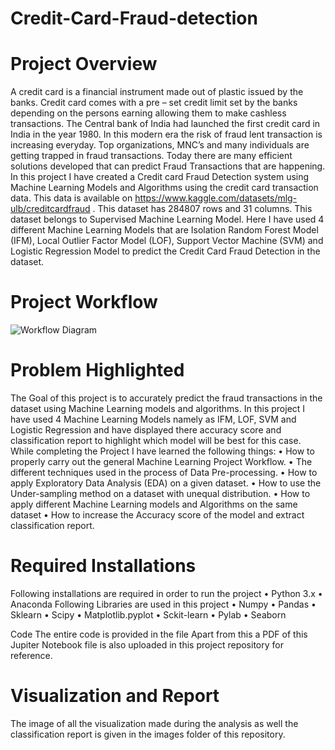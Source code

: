 # Credit-Card-Fraud-detection

# Project Overview

A credit card is a financial instrument made out of plastic issued by the banks. Credit card comes with a pre – set credit limit set by the banks depending on the persons earning allowing them to make cashless transactions. The Central bank of India had launched the first credit card in India in the year 1980.
In this modern era the risk of fraud lent transaction is increasing everyday. Top organizations, MNC’s and many individuals are getting trapped in fraud transactions. Today there are many efficient solutions developed that can predict Fraud Transactions that are happening.
In this project I have created a Credit card Fraud Detection system using Machine Learning Models and Algorithms using the credit card transaction data. This data is available on https://www.kaggle.com/datasets/mlg-ulb/creditcardfraud . This dataset has 284807 rows and 31 columns. This dataset belongs to Supervised Machine Learning Model. Here I have used 4 different Machine Learning Models that are Isolation Random Forest Model (IFM), Local Outlier Factor Model (LOF), Support Vector Machine (SVM) and Logistic Regression Model to predict the Credit Card Fraud Detection in the dataset. 

# Project Workflow
![Workflow Diagram](https://user-images.githubusercontent.com/74102049/206270497-fb258ced-4fb9-43e9-b80a-10cee0c35c4a.jpeg)

# Problem Highlighted
The Goal of this project is to accurately predict the fraud transactions in the dataset using Machine Learning models and algorithms. In this project I have used 4 Machine Learning Models namely as IFM, LOF, SVM and Logistic Regression and have displayed there accuracy score and classification report to highlight which model will be best for this case. 
While completing the Project I have learned the following things:
•	How to properly carry out the general Machine Learning Project Workflow.
•	The different techniques used in the process of Data Pre-processing.
•	How to apply Exploratory Data Analysis (EDA) on a given dataset. 
•	How to use the Under-sampling method on a dataset with unequal distribution. 
•	How to apply different Machine Learning models and Algorithms on the same dataset
•	How to increase the Accuracy score of the model and extract classification report. 


# Required Installations
Following installations are required in order to run the project
•	Python 3.x
•	Anaconda
Following Libraries are used in this project
•	Numpy 
•	Pandas
•	Sklearn
•	Scipy
•	Matplotlib.pyplot
•	Sckit-learn 
•	Pylab
•	Seaborn

Code
The entire code is provided in the file
Apart from this a PDF of this Jupiter Notebook file is also uploaded in this project repository for reference.

# Visualization and Report
The image of all the visualization made during the analysis as well the classification report is given in the images folder of this repository.
